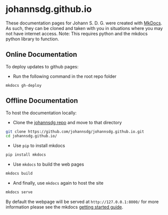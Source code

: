 # johannsdg.github.io

These documentation pages for Johann S. D. G. were created with [MkDocs](https://www.mkdocs.org/).
As such, they can be cloned and taken with you in situations where you may not have internet access.
Note: This requires python and the mkdocs python library to function.

## Online Documentation

To deploy updates to github pages: 

* Run the following command in the root repo folder
```
mkdocs gh-deploy
```


## Offline Documentation

To host the documentation locally:

* Clone the [johannsdg repo](https://github.com/johannsdg/johannsdg.github.io.git) and move to that directory
``` sh
git clone https://github.com/johannsdg/johannsdg.github.io.git
cd johannsdg.github.io/
```
* Use `pip` to install mkdocs
``` sh
pip install mkdocs
```

* Use `mkdocs` to build the web pages
``` sh
mkdocs build
```

* And finally, use `mkdocs` again to host the site
``` sh
mkdocs serve
```
By default the webpage will be served at `http://127.0.0.1:8000/` for more information please see the mkdocs 
[getting started guide](https://docs.readthedocs.io/en/stable/intro/getting-started-with-mkdocs.html).
